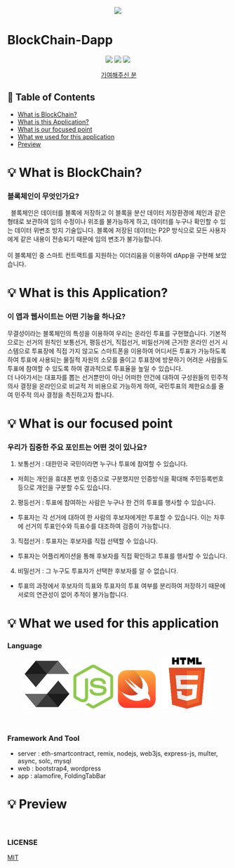
<div align=center>

![](/assets/images/main.jpg)

</div>

# BlockChain-Dapp
<div align=center border=1 >

![](/BVC-WEB/blog/img/arch.png)
![](/BVC-WEB/blog/img/boran.png)
![](/BVC-WEB/blog/img/kimoon.png)

</div>

<div align=center>
 <a href="https://github.com/bugkingK/BlockChain-Dapp/graphs/contributors">기여해주신 분</a>
</div>


## :memo: Table of Contents
* [What is BlockChain?](#bulb-what-is-blockchain)
* [What is this Application?](#bulb-what-is-this-application)
* [What is our focused point](#bulb-what-is-our-focused-point)
* [What we used for this application](#bulb-what-we-used-for-this-application)
* [Preview](#preview)


# :bulb: What is BlockChain?
### 블록체인이 무엇인가요?
 
블록체인은 데이터를 블록에 저장하고 이 블록을 분산 데이터 저장환경에 체인과 같은 형태로 보관하여 임의 수정이나 위조를 불가능하게 하고, 데이터를 누구나 확인할 수 있는 데이터 위변조 방지 기술입니다. 블록에 저장된 데이터는 P2P 방식으로 모든 사용자에게 같은 내용이 전송되기 때문에 임의 변조가 불가능합니다.  
</br>
이 블록체인 중 스마트 컨트랙트를 지원하는 이더리움을 이용하여 dApp을 구현해 보았습니다.


# :bulb: What is this Application?
### 이 앱과 웹사이트는 어떤 기능을 하나요?
무결성이라는 블록체인의 특성을 이용하여 우리는 온라인 투표를 구현했습니다. 기본적으로는 선거의 원칙인 보통선거, 평등선거, 직접선거, 비밀선거에 근거한 온라인 선거 시스템으로 투표장에 직접 가지 않고도 스마트폰을 이용하여 어디서든 투표가 가능하도록 하여 투표에 사용되는 물질적 자원의 소모를 줄이고 투표장에 방문하기 어려운 사람들도 투표에 참여할 수 있도록 하여 결과적으로 투표율을 높일 수 있습니다.
<br>
더 나아가서는 대표자를 뽑는 선거뿐만이 아닌 어떠한 안건에 대하여 구성원들의 민주적 의사 결정을 온라인으로 비교적 저 비용으로 가능하게 하여, 국민투표의 제한요소를 줄여 민주적 의사 결정을 촉진하고자 합니다.
 
# :bulb: What is our focused point
### 우리가 집중한 주요 포인트는 어떤 것이 있나요?

1. 보통선거 : 대한민국 국민이라면 누구나 투표에 참여할 수 있습니다.
- 저희는 개인을 휴대폰 번호 인증으로 구분했지만 인증방식을 확대해 주민등록번호 등으로 개인을 구분할 수도 있습니다.
2. 평등선거 : 투표에 참여하는 사람은 누구나 한 건의 투표를 행사할 수 있습니다. 
- 투표자는 각 선거에 대하여 한 사람의 후보자에게만 투표할 수 있습니다. 이는 차후에 선거의 투표인수와 득표수를 대조하여 검증이 가능합니다.
3. 직접선거 : 투표자는 후보자를 직접 선택할 수 있습니다.
- 투표자는 어플리케이션을 통해 후보자를 직접 확인하고 투표를 행사할 수 있습니다.
4. 비밀선거 : 그 누구도 투표자가 선택한 후보자를 알 수 없습니다.
- 투표의 과정에서 후보자의 득표와 투표자의 투표 여부를 분리하여 저장하기 때문에 서로의 연관성이 없어 추적이 불가능합니다.


# :bulb: What we used for this application
### Language

<div align=center border=1 >

 ![](/assets/images/solidity.png)
 ![](/assets/images/js.png)
 ![](/assets/images/swift.png)
 ![](/assets/images/html5.png)

</div>

</br>

### Framework And Tool

* server : eth-smartcontract, remix, nodejs, web3js, express-js, multer, async, solc, mysql
* web    : bootstrap4, wordpress
* app    : alamofire, FoldingTabBar

# :bulb: Preview




</br>

### LICENSE
[MIT](https://github.com/bugkingK/BlockChain-Dapp/blob/master/LICENSE)
